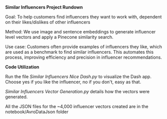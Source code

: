 **Similar Influencers Project Rundown**

Goal: To help customers find influencers they want to work with, dependent on their likes/dislikes of other influencers

Method: We use image and sentence embeddings to generate influencer level vectors and apply a Pinecone similarity search.

Use case: Customers often provide examples of influencers they like, which are used as a benchmark to find similar influencers. This automates this process, improving efficiency and precision in influencer recommendations.

**Code Utilization**

Run the file _Similar Influencers Nice Dash.py_ to visualize the Dash app. Choose yes if you like the influencer, no if you don't, easy as that.

_Similar Influencers Vector Generation.py_ details how the vectors were generated.

All the JSON files for the ~4,000 influencer vectors created are in the notebook/AvroDataJson folder
